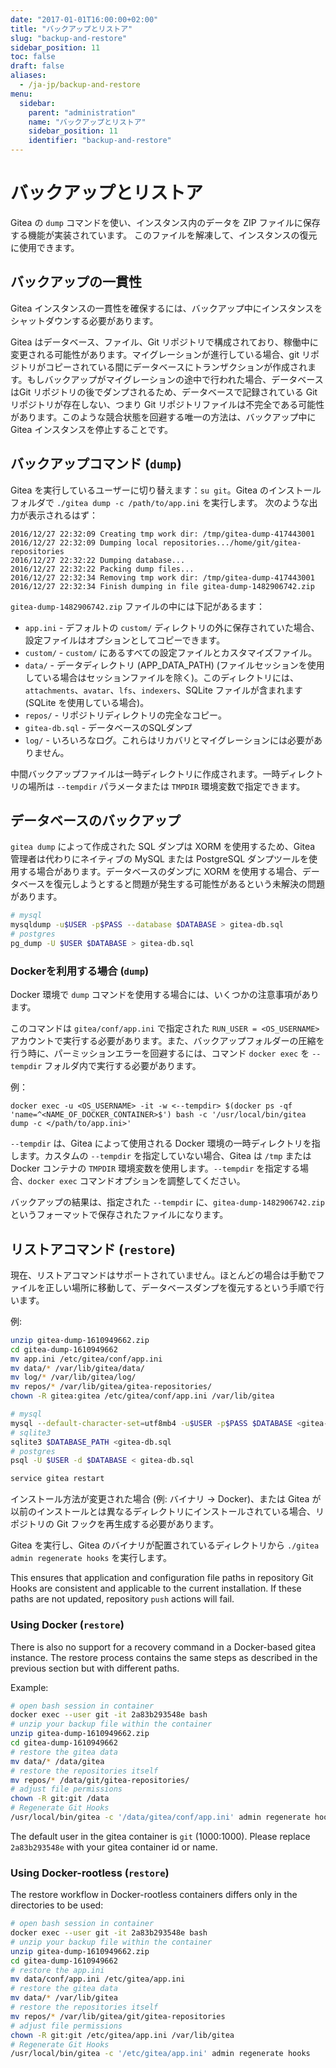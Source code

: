 ```yaml
---
date: "2017-01-01T16:00:00+02:00"
title: "バックアップとリストア"
slug: "backup-and-restore"
sidebar_position: 11
toc: false
draft: false
aliases:
  - /ja-jp/backup-and-restore
menu:
  sidebar:
    parent: "administration"
    name: "バックアップとリストア"
    sidebar_position: 11
    identifier: "backup-and-restore"
---
```


# バックアップとリストア

Gitea の `dump` コマンドを使い、インスタンス内のデータを ZIP ファイルに保存する機能が実装されています。
このファイルを解凍して、インスタンスの復元に使用できます。

## バックアップの一貫性

Gitea インスタンスの一貫性を確保するには、バックアップ中にインスタンスをシャットダウンする必要があります。

Gitea はデータベース、ファイル、Git リポジトリで構成されており、稼働中に変更される可能性があります。マイグレーションが進行している場合、git リポジトリがコピーされている間にデータベースにトランザクションが作成されます。もしバックアップがマイグレーションの途中で行われた場合、データベースはGit リポジトリの後でダンプされるため、データベースで記録されている Git リポジトリが存在しない、つまり Git リポジトリファイルは不完全である可能性があります。このような競合状態を回避する唯一の方法は、バックアップ中に Gitea インスタンスを停止することです。

## バックアップコマンド (`dump`)

Gitea を実行しているユーザーに切り替えます：`su git`。Gitea のインストールフォルダで `./gitea dump -c /path/to/app.ini` を実行します。
次のような出力が表示されるはず：

```none
2016/12/27 22:32:09 Creating tmp work dir: /tmp/gitea-dump-417443001
2016/12/27 22:32:09 Dumping local repositories.../home/git/gitea-repositories
2016/12/27 22:32:22 Dumping database...
2016/12/27 22:32:22 Packing dump files...
2016/12/27 22:32:34 Removing tmp work dir: /tmp/gitea-dump-417443001
2016/12/27 22:32:34 Finish dumping in file gitea-dump-1482906742.zip
```

`gitea-dump-1482906742.zip` ファイルの中には下記があるます：

- `app.ini` - デフォルトの `custom/` ディレクトリの外に保存されていた場合、設定ファイルはオプションとしてコピーできます。
- `custom/` - `custom/` にあるすべての設定ファイルとカスタマイズファイル。
- `data/` - データディレクトリ (APP_DATA_PATH) (ファイルセッションを使用している場合はセッションファイルを除く)。このディレクトリには、`attachments`、`avatar`、`lfs`、`indexers`、SQLite ファイルが含まれます (SQLite を使用している場合)。
- `repos/` - リポジトリディレクトリの完全なコピー。
- `gitea-db.sql` - データベースのSQLダンプ
- `log/` - いろいろなログ。これらはリカバリとマイグレーションには必要がありません。

中間バックアップファイルは一時ディレクトリに作成されます。一時ディレクトリの場所は `--tempdir` パラメータまたは `TMPDIR` 環境変数で指定できます。

## データベースのバックアップ

`gitea dump` によって作成された SQL ダンプは XORM を使用するため、Gitea 管理者は代わりにネイティブの MySQL または PostgreSQL ダンプツールを使用する場合があります。データベースのダンプに XORM を使用する場合、データベースを復元しようとすると問題が発生する可能性があるという未解決の問題があります。

```sh
# mysql
mysqldump -u$USER -p$PASS --database $DATABASE > gitea-db.sql
# postgres
pg_dump -U $USER $DATABASE > gitea-db.sql
```

### Dockerを利用する場合 (`dump`)

Docker 環境で `dump` コマンドを使用する場合には、いくつかの注意事項があります。

このコマンドは `gitea/conf/app.ini` で指定された `RUN_USER = <OS_USERNAME>` アカウントで実行する必要があります。また、バックアップフォルダーの圧縮を行う時に、パーミッションエラーを回避するには、コマンド `docker exec` を `--tempdir` フォルダ内で実行する必要があります。

例：

```none
docker exec -u <OS_USERNAME> -it -w <--tempdir> $(docker ps -qf 'name=^<NAME_OF_DOCKER_CONTAINER>$') bash -c '/usr/local/bin/gitea dump -c </path/to/app.ini>'
```

`--tempdir` は、Gitea によって使用される Docker 環境の一時ディレクトリを指します。カスタムの `--tempdir` を指定していない場合、Gitea は `/tmp` または Docker コンテナの `TMPDIR` 環境変数を使用します。`--tempdir` を指定する場合、`docker exec` コマンドオプションを調整してください。

バックアップの結果は、指定された `--tempdir` に、`gitea-dump-1482906742.zip` というフォーマットで保存されたファイルになります。

## リストアコマンド (`restore`)

現在、リストアコマンドはサポートされていません。ほとんどの場合は手動でファイルを正しい場所に移動して、データベースダンプを復元するという手順で行います。

例:

```sh
unzip gitea-dump-1610949662.zip
cd gitea-dump-1610949662
mv app.ini /etc/gitea/conf/app.ini
mv data/* /var/lib/gitea/data/
mv log/* /var/lib/gitea/log/
mv repos/* /var/lib/gitea/gitea-repositories/
chown -R gitea:gitea /etc/gitea/conf/app.ini /var/lib/gitea

# mysql
mysql --default-character-set=utf8mb4 -u$USER -p$PASS $DATABASE <gitea-db.sql
# sqlite3
sqlite3 $DATABASE_PATH <gitea-db.sql
# postgres
psql -U $USER -d $DATABASE < gitea-db.sql

service gitea restart
```

インストール方法が変更された場合 (例: バイナリ -> Docker)、または Gitea が以前のインストールとは異なるディレクトリにインストールされている場合、リポジトリの Git フックを再生成する必要があります。

Gitea を実行し、Gitea のバイナリが配置されているディレクトリから `./gitea admin regenerate hooks` を実行します。

This ensures that application and configuration file paths in repository Git Hooks are consistent and applicable to the current installation. If these paths are not updated, repository `push` actions will fail.

### Using Docker (`restore`)

There is also no support for a recovery command in a Docker-based gitea instance. The restore process contains the same steps as described in the previous section but with different paths.

Example:

```sh
# open bash session in container
docker exec --user git -it 2a83b293548e bash
# unzip your backup file within the container
unzip gitea-dump-1610949662.zip
cd gitea-dump-1610949662
# restore the gitea data
mv data/* /data/gitea
# restore the repositories itself
mv repos/* /data/git/gitea-repositories/
# adjust file permissions
chown -R git:git /data
# Regenerate Git Hooks
/usr/local/bin/gitea -c '/data/gitea/conf/app.ini' admin regenerate hooks
```

The default user in the gitea container is `git` (1000:1000). Please replace `2a83b293548e` with your gitea container id or name.

### Using Docker-rootless (`restore`)

The restore workflow in Docker-rootless containers differs only in the directories to be used:

```sh
# open bash session in container
docker exec --user git -it 2a83b293548e bash
# unzip your backup file within the container
unzip gitea-dump-1610949662.zip
cd gitea-dump-1610949662
# restore the app.ini
mv data/conf/app.ini /etc/gitea/app.ini
# restore the gitea data
mv data/* /var/lib/gitea
# restore the repositories itself
mv repos/* /var/lib/gitea/git/gitea-repositories
# adjust file permissions
chown -R git:git /etc/gitea/app.ini /var/lib/gitea
# Regenerate Git Hooks
/usr/local/bin/gitea -c '/etc/gitea/app.ini' admin regenerate hooks
```
